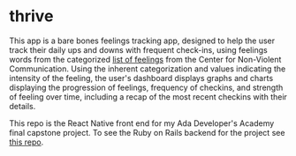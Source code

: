 # thrive

This app is a bare bones feelings tracking app, designed to help the user track their daily ups and downs with frequent check-ins, using feelings words from the categorized [list of feelings](https://www.cnvc.org/sites/default/files/feelings_inventory_0.pdf) from the Center for Non-Violent Communication. Using the inherent categorization and values indicating the intensity of the feeling, the user's dashboard displays graphs and charts displaying the progression of feelings, frequency of checkins, and strength of feeling over time, including a recap of the most recent checkins with their details.

This repo is the React Native front end for my Ada Developer's Academy final capstone project. To see the Ruby on Rails backend for the project see [this repo](nvc-feelings-words).

